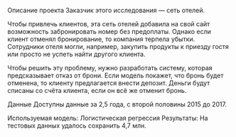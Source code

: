 Описание проекта
Заказчик этого исследования — сеть отелей.

Чтобы привлечь клиентов, эта сеть отелей добавила на свой сайт возможность забронировать номер без предоплаты. Однако если клиент отменял бронирование, то компания терпела убытки. Сотрудники отеля могли, например, закупить продукты к приезду гостя или просто не успеть найти другого клиента.

Чтобы решить эту проблему, нужно разработать систему, которая предсказывает отказ от брони. Если модель покажет, что бронь будет отменена, то клиенту предлагается внести депозит. Деньги будут списаны со счёта клиента, если он всё же отменит бронь.

Данные
Доступны данные за 2,5 года, с второй половины 2015 до 2017.

Используемая модель: Логистическая регрессия
Результаты: На тестовых данных удалось сохранить 4,7 млн.
